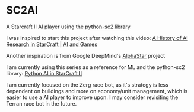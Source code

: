 # SC2AI
A Starcraft II AI player using the <a href="https://github.com/Dentosal/python-sc2">python-sc2 library</a>

I was inspired to start this project after watching this video: <a href="https://www.youtube.com/watch?v=J6Q0TIPDB-Y">A History of AI Research in StarCraft | AI and Games</a>

Another inspiration is from Google DeepMind's <a href="https://deepmind.com/blog/alphastar-mastering-real-time-strategy-game-starcraft-ii/">AlphaStar</a> project

I am currently using this series as a reference for ML and the python-sc2 library: <a href="https://www.youtube.com/watch?v=v3LJ6VvpfgI&list=PLQVvvaa0QuDcT3tPehHdisGMc8TInNqdq">Python AI in StarCraft II</a>

I am currently focused on the Zerg race bot, as it's strategy is less dependent on buildings and more on economy/unit management, which is easier to use a AI player to improve upon. I may consider revisiting the Terran race bot in the future.
